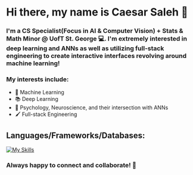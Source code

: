 # Hi there, my name is Caesar Saleh 👋

### I'm a CS Specialist(Focus in AI & Computer Vision) + Stats & Math Minor @ UofT St. George 💻. I'm extremely interested in deep learning and ANNs as well as utilizing full-stack engineering to create interactive interfaces revolving around machine learning!

### My interests include:
* 🤖 Machine Learning
* 📚 Deep Learning
* 🧠 Psychology, Neuroscience, and their intersection with ANNs
* 🖌️ Full-stack Engineering

## Languages/Frameworks/Databases:
[![My Skills](https://skills.thijs.gg/icons?i=python,pytorch,r,html,css,js,ts,react,angular,nodejs,express,bootstrap,tailwind,firebase,mongodb)](https://skills.thijs.gg)

### Always happy to connect and collaborate! 🤝
